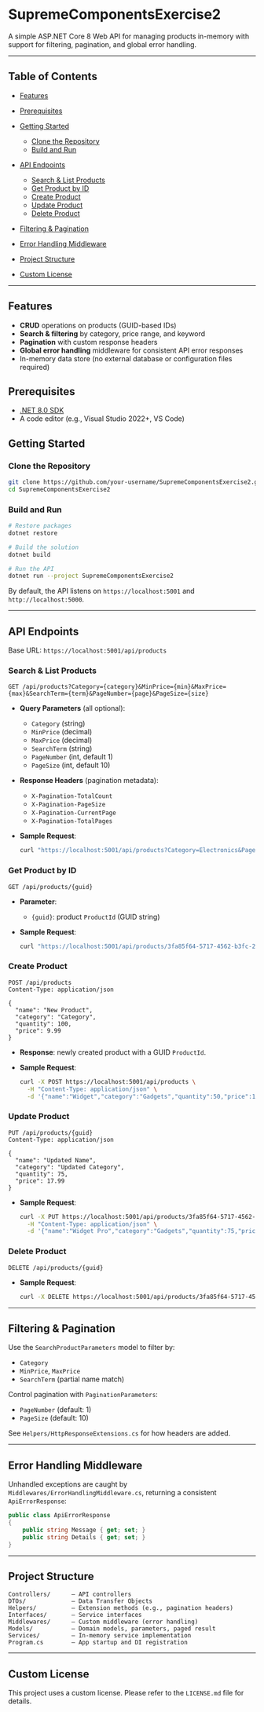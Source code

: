 # SupremeComponentsExercise2

A simple ASP.NET Core 8 Web API for managing products in-memory with support for filtering, pagination, and global error handling.

---

## Table of Contents

* [Features](#features)
* [Prerequisites](#prerequisites)
* [Getting Started](#getting-started)

  * [Clone the Repository](#clone-the-repository)
  * [Build and Run](#build-and-run)
* [API Endpoints](#api-endpoints)

  * [Search & List Products](#search--list-products)
  * [Get Product by ID](#get-product-by-id)
  * [Create Product](#create-product)
  * [Update Product](#update-product)
  * [Delete Product](#delete-product)
* [Filtering & Pagination](#filtering--pagination)
* [Error Handling Middleware](#error-handling-middleware)
* [Project Structure](#project-structure)
* [Custom License](#custom-license)

---

## Features

* **CRUD** operations on products (GUID-based IDs)
* **Search & filtering** by category, price range, and keyword
* **Pagination** with custom response headers
* **Global error handling** middleware for consistent API error responses
* In-memory data store (no external database or configuration files required)

## Prerequisites

* [.NET 8.0 SDK](https://dotnet.microsoft.com/download)
* A code editor (e.g., Visual Studio 2022+, VS Code)

## Getting Started

### Clone the Repository

```bash
git clone https://github.com/your-username/SupremeComponentsExercise2.git
cd SupremeComponentsExercise2
```

### Build and Run

```bash
# Restore packages
dotnet restore

# Build the solution
dotnet build

# Run the API
dotnet run --project SupremeComponentsExercise2
```

By default, the API listens on `https://localhost:5001` and `http://localhost:5000`.

---

## API Endpoints

Base URL: `https://localhost:5001/api/products`

### Search & List Products

```
GET /api/products?Category={category}&MinPrice={min}&MaxPrice={max}&SearchTerm={term}&PageNumber={page}&PageSize={size}
```

* **Query Parameters** (all optional):

  * `Category` (string)
  * `MinPrice` (decimal)
  * `MaxPrice` (decimal)
  * `SearchTerm` (string)
  * `PageNumber` (int, default 1)
  * `PageSize` (int, default 10)

* **Response Headers** (pagination metadata):

  * `X-Pagination-TotalCount`
  * `X-Pagination-PageSize`
  * `X-Pagination-CurrentPage`
  * `X-Pagination-TotalPages`

* **Sample Request**:

  ```bash
  curl "https://localhost:5001/api/products?Category=Electronics&PageNumber=1&PageSize=5"
  ```

### Get Product by ID

```
GET /api/products/{guid}
```

* **Parameter**:

  * `{guid}`: product `ProductId` (GUID string)

* **Sample Request**:

  ```bash
  curl "https://localhost:5001/api/products/3fa85f64-5717-4562-b3fc-2c963f66afa6"
  ```

### Create Product

```
POST /api/products
Content-Type: application/json

{
  "name": "New Product",
  "category": "Category",
  "quantity": 100,
  "price": 9.99
}
```

* **Response**: newly created product with a GUID `ProductId`.

* **Sample Request**:

  ```bash
  curl -X POST https://localhost:5001/api/products \
    -H "Content-Type: application/json" \
    -d '{"name":"Widget","category":"Gadgets","quantity":50,"price":19.99}'
  ```

### Update Product

```
PUT /api/products/{guid}
Content-Type: application/json

{
  "name": "Updated Name",
  "category": "Updated Category",
  "quantity": 75,
  "price": 17.99
}
```

* **Sample Request**:

  ```bash
  curl -X PUT https://localhost:5001/api/products/3fa85f64-5717-4562-b3fc-2c963f66afa6 \
    -H "Content-Type: application/json" \
    -d '{"name":"Widget Pro","category":"Gadgets","quantity":75,"price":29.99}'
  ```

### Delete Product

```
DELETE /api/products/{guid}
```

* **Sample Request**:

  ```bash
  curl -X DELETE https://localhost:5001/api/products/3fa85f64-5717-4562-b3fc-2c963f66afa6
  ```

---

## Filtering & Pagination

Use the `SearchProductParameters` model to filter by:

* `Category`
* `MinPrice`, `MaxPrice`
* `SearchTerm` (partial name match)

Control pagination with `PaginationParameters`:

* `PageNumber` (default: 1)
* `PageSize` (default: 10)

See `Helpers/HttpResponseExtensions.cs` for how headers are added.

---

## Error Handling Middleware

Unhandled exceptions are caught by `Middlewares/ErrorHandlingMiddleware.cs`, returning a consistent `ApiErrorResponse`:

```csharp
public class ApiErrorResponse
{
    public string Message { get; set; }
    public string Details { get; set; }
}
```

---

## Project Structure

```
Controllers/      – API controllers
DTOs/             – Data Transfer Objects
Helpers/          – Extension methods (e.g., pagination headers)
Interfaces/       – Service interfaces
Middlewares/      – Custom middleware (error handling)
Models/           – Domain models, parameters, paged result
Services/         – In-memory service implementation
Program.cs        – App startup and DI registration
```

---

## Custom License

This project uses a custom license. Please refer to the `LICENSE.md` file for details.